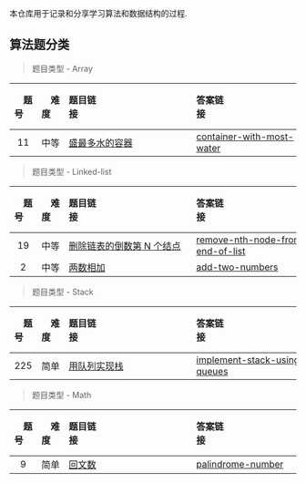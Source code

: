 本仓库用于记录和分享学习算法和数据结构的过程.

## 算法题分类


> 题目类型 - Array

| &emsp;题号&emsp; | &emsp;难度&emsp; | 题目链接&emsp;&emsp;&emsp;&emsp;&emsp;&emsp;&emsp;&emsp;&emsp;&emsp;&emsp;&emsp;|答案链接&emsp;&emsp;&emsp;&emsp;&emsp;&emsp;&emsp;&emsp;&emsp;&emsp;&emsp;&emsp;| 红黑豆 |
| :--: | :--: | :----------------------------------------------------------- |:----------------------------------------------------------- | :------: |
|  11  | 中等 | [盛最多水的容器](https://leetcode-cn.com/problems/container-with-most-water/) | [container-with-most-water](https://github.com/byteHulk/internalSkill/blob/main/src/_build/container-with-most-water.md)                                                             |    🔴    |


> 题目类型 - Linked-list

| &emsp;题号&emsp; | &emsp;难度&emsp; | 题目链接&emsp;&emsp;&emsp;&emsp;&emsp;&emsp;&emsp;&emsp;&emsp;&emsp;&emsp;&emsp;|答案链接&emsp;&emsp;&emsp;&emsp;&emsp;&emsp;&emsp;&emsp;&emsp;&emsp;&emsp;&emsp;| 红黑豆 |
| :--: | :--: | :----------------------------------------------------------- |:----------------------------------------------------------- | :------: |
|  19  | 中等 | [删除链表的倒数第 N 个结点](https://leetcode-cn.com/problems/remove-nth-node-from-end-of-list/) | [remove-nth-node-from-end-of-list](https://github.com/byteHulk/internalSkill/blob/main/src/_build/remove-nth-node-from-end-of-list.md)                                                             |    🔴    |
|  2  | 中等 | [两数相加](https://leetcode-cn.com/problems/add-two-numbers/) | [add-two-numbers](https://github.com/byteHulk/internalSkill/blob/main/src/_build/add-two-numbers.md)                                                             |    🔴    |


> 题目类型 - Stack

| &emsp;题号&emsp; | &emsp;难度&emsp; | 题目链接&emsp;&emsp;&emsp;&emsp;&emsp;&emsp;&emsp;&emsp;&emsp;&emsp;&emsp;&emsp;|答案链接&emsp;&emsp;&emsp;&emsp;&emsp;&emsp;&emsp;&emsp;&emsp;&emsp;&emsp;&emsp;| 红黑豆 |
| :--: | :--: | :----------------------------------------------------------- |:----------------------------------------------------------- | :------: |
|  225  | 简单 | [用队列实现栈](https://leetcode-cn.com/problems/implement-stack-using-queues/) | [implement-stack-using-queues](https://github.com/byteHulk/internalSkill/blob/main/src/_build/implement-stack-using-queues.md)                                                             |    🔴    |


> 题目类型 - Math

| &emsp;题号&emsp; | &emsp;难度&emsp; | 题目链接&emsp;&emsp;&emsp;&emsp;&emsp;&emsp;&emsp;&emsp;&emsp;&emsp;&emsp;&emsp;|答案链接&emsp;&emsp;&emsp;&emsp;&emsp;&emsp;&emsp;&emsp;&emsp;&emsp;&emsp;&emsp;| 红黑豆 |
| :--: | :--: | :----------------------------------------------------------- |:----------------------------------------------------------- | :------: |
|  9  | 简单 | [回文数](https://leetcode-cn.com/problems/palindrome-number/) | [palindrome-number](https://github.com/byteHulk/internalSkill/blob/main/src/_build/palindrome-number.md)                                                             |    🔴    |

